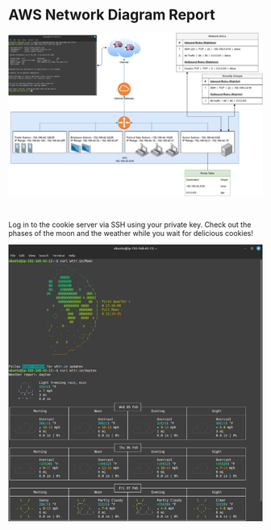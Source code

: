 <h1> AWS Network Diagram Report</h1>

![AWS Nerwork Diagram](network_diagram.jpg)

<p>&nbsp;</p>
<p>Log in to the cookie server via SSH using your private key. Check out the phases of the moon and the weather while you wait for delicious cookies!</p>

![Curl is cool](example1.png)
